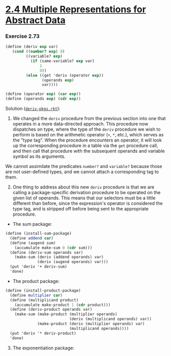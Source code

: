 # [2.4 Multiple Representations for Abstract Data](https://sarabander.github.io/sicp/html/2_002e4.xhtml#g_t2_002e4)

### Exercise 2.73

```scheme
(define (deriv exp var)
   (cond ((number? exp) 0)
         ((variable? exp) 
           (if (same-variable? exp var) 
               1 
               0))
         (else ((get 'deriv (operator exp)) 
                (operands exp) 
                var))))

(define (operator exp) (car exp))
(define (operands exp) (cdr exp))
```

Solution ([`deriv-pkgs.rkt`](./deriv-pkgs.rkt)):

1. We changed the `deriv` procedure from the previous section into one that operates in a more data-directed approach. This procedure now dispatches on type, where the type of the `deriv` procedure we wish to perform is based on the arithmetic operator (`+`, `*`, etc.), which serves as the "type tag". When the procedure encounters an operator, it will look up the corresponding procedure in a table via the `get` procedure call, and then call that procedure with the subsequent operands and variable symbol as its arguments.

We cannot assimilate the predicates `number?` and `variable?` because those are not user-defined types, and we cannot attach a corresponding tag to them.

2. One thing to address about this new `deriv` procedure is that we are calling a package-specific derivation procedure to be operated on the given list of operands. This means that our selectors must be a little different than before, since the expression's operator is considered the type tag, and is stripped off before being sent to the appropriate procedure.

- The sum package:
```scheme
(define (install-sum-package)
  (define addend car)
  (define (augend sum)
    (accumulate make-sum 0 (cdr sum)))
  (define (deriv-sum operands var)
    (make-sum (deriv (addend operands) var)
              (deriv (augend operands) var)))
  (put 'deriv '+ deriv-sum)
  'done)
```

- The product package:
```scheme
(define (install-product-package)
  (define multiplier car)
  (define (multiplicand product)
    (accumulate make-product 1 (cdr product)))
  (define (deriv-product operands var)
    (make-sum (make-product (multiplier operands)
                            (deriv (multiplicand operands) var))
              (make-product (deriv (multiplier operands) var)
                            (multiplicand operands))))
  (put 'deriv '* deriv-product)
  'done)
```

3. The exponentiation package:
